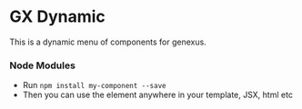 # GX Dynamic

This is a dynamic menu of components for genexus.

### Node Modules
- Run `npm install my-component --save`
- Then you can use the element anywhere in your template, JSX, html etc